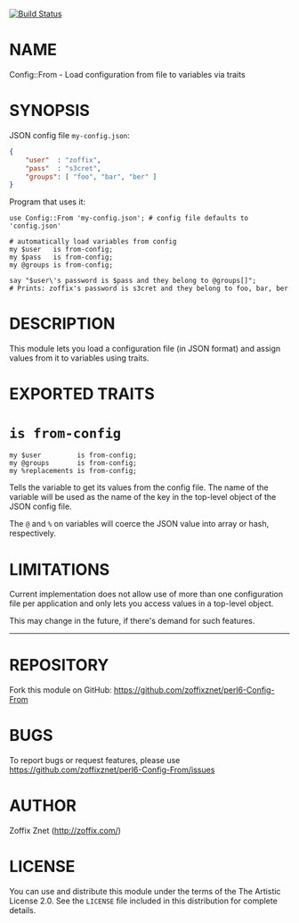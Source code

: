 [![Build Status](https://travis-ci.org/zoffixznet/perl6-Config-From.svg)](https://travis-ci.org/zoffixznet/perl6-Config-From)

# NAME

Config::From - Load configuration from file to variables via traits

# SYNOPSIS

JSON config file `my-config.json`:

```json
{
    "user"  : "zoffix",
    "pass"  : "s3cret",
    "groups": [ "foo", "bar", "ber" ]
}
```

Program that uses it:

```perl6
use Config::From 'my-config.json'; # config file defaults to 'config.json'

# automatically load variables from config
my $user   is from-config;
my $pass   is from-config;
my @groups is from-config;

say "$user\'s password is $pass and they belong to @groups[]";
# Prints: zoffix's password is s3cret and they belong to foo, bar, ber
```

# DESCRIPTION

This module lets you load a configuration file (in JSON format) and assign
values from it to variables using traits.

# EXPORTED TRAITS

# `is from-config`

```perl6
my $user         is from-config;
my @groups       is from-config;
my %replacements is from-config;
```

Tells the variable to get its values from the config file. The name of the
variable will be used as the name of the key in the top-level object of the
JSON config file.

The `@` and `%` on variables will coerce the JSON value into
array or hash, respectively.

# LIMITATIONS

Current implementation does not allow use of more than one configuration
file per application and only lets you access values in a top-level object.

This may change in the future, if there's demand for such features.

----

# REPOSITORY

Fork this module on GitHub:
https://github.com/zoffixznet/perl6-Config-From

# BUGS

To report bugs or request features, please use
https://github.com/zoffixznet/perl6-Config-From/issues

# AUTHOR

Zoffix Znet (http://zoffix.com/)

# LICENSE

You can use and distribute this module under the terms of the
The Artistic License 2.0. See the `LICENSE` file included in this
distribution for complete details.
